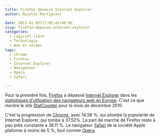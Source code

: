 ```yaml
---
title: Firefox dépasse Internet Explorer
author: Nicolas Martignoni

date: 2011-01-05T17:05:42+00:00
slug: firefox-depasse-internet-explorer
categories:
  - Logiciel libre
  - Technologie
  - Web et normes
tags:
  - Chrome
  - Firefox
  - Internet Explorer
  - Navigateur
  - Opera
  - Safari

---
```

Pour la première fois, [Firefox][1] a dépassé [Internet Explorer][2] dans les [statistiques d'utilisation des navigateurs web en Europe][3]. C'est ce que montre le site [StatCounter][4] pour le mois de décembre 2010.

C'est la progression de [Chrome][5], avec 14.58 %, qui plombe la popularité de Internet Explorer, qui tombe à 37.52%. La part de marché de Firefox reste à peu près constante à 38.11 %. Le navigateur [Safari][6] de la société Apple plafonne à moins de 5 %, tout comme [Opera][7].

 [1]: https://www.mozilla.com/firefox/all.html
 [2]: https://www.microsoft.com/windows/internet-explorer/default.aspx
 [3]: http://gs.statcounter.com/#browser-eu-monthly-200912-201012
 [4]: http://gs.statcounter.com/
 [5]: https://www.google.com/chrome
 [6]: https://www.apple.com/safari/
 [7]: https://www.opera.com/

<!--more-->
